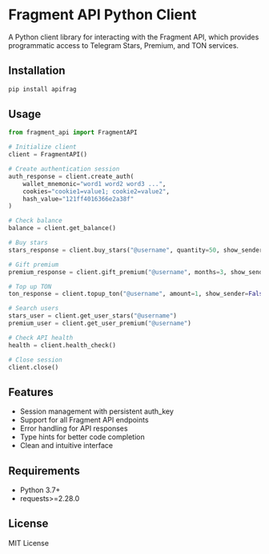 # Fragment API Python Client

A Python client library for interacting with the Fragment API, which provides programmatic access to Telegram Stars, Premium, and TON services.

## Installation

```bash
pip install apifrag
```

## Usage

```python
from fragment_api import FragmentAPI

# Initialize client
client = FragmentAPI()

# Create authentication session
auth_response = client.create_auth(
    wallet_mnemonic="word1 word2 word3 ...",
    cookies="cookie1=value1; cookie2=value2",
    hash_value="121ff4016366e2a38f"
)

# Check balance
balance = client.get_balance()

# Buy stars
stars_response = client.buy_stars("@username", quantity=50, show_sender=False)

# Gift premium
premium_response = client.gift_premium("@username", months=3, show_sender=False)

# Top up TON
ton_response = client.topup_ton("@username", amount=1, show_sender=False)

# Search users
stars_user = client.get_user_stars("@username")
premium_user = client.get_user_premium("@username")

# Check API health
health = client.health_check()

# Close session
client.close()
```

## Features

- Session management with persistent auth_key
- Support for all Fragment API endpoints
- Error handling for API responses
- Type hints for better code completion
- Clean and intuitive interface

## Requirements

- Python 3.7+
- requests>=2.28.0

## License

MIT License